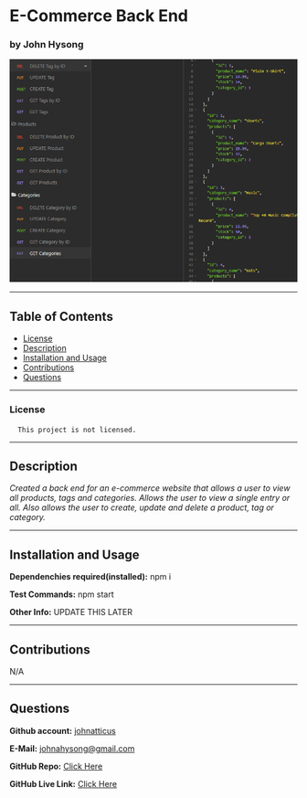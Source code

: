 
# E-Commerce Back End

### by John Hysong

![E-Commerce Back End](https://raw.githubusercontent.com/johnatticus/E-Commerce-Back-End/main/assets/images/screenshot.png)

---
## Table of Contents
  - [License](#license)
  - [Description](#description)
  - [Installation and Usage](#installation-and-usage)
  - [Contributions](#contributions)
  - [Questions](#questions)

---

### License
      
      This project is not licensed.


---  
## Description

*Created a back end for an e-commerce website that allows a user to view all products, tags and categories. Allows the user to view a single entry or all. Also allows the user to create, update and delete a product, tag or category.*

---

## Installation and Usage

**Dependenchies required(installed):** npm i

**Test Commands:** npm start

**Other Info:** UPDATE THIS LATER

---

## Contributions

N/A

---

## Questions
**Github account:** [johnatticus](https://github.com/johnatticus)

**E-Mail:** [johnahysong@gmail.com](mailto:johnatticus)

**GitHub Repo:** [Click Here](https://github.com/johnatticus/E-Commerce-Back-End)

**GitHub Live Link:** [Click Here](https://johnatticus.github.io/E-Commerce-Back-End)

